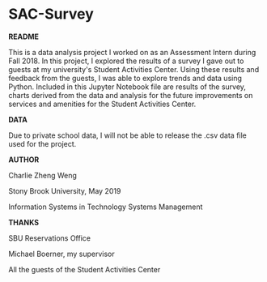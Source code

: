 # SAC-Survey

**README**

This is a data analysis project I worked on as an Assessment Intern during Fall 2018. In this project, I explored the results of a survey I gave out to guests at my university's Student Activities Center. Using these results and feedback from the guests, I was able to explore trends and data using Python. Included in this Jupyter Notebook file are results of the survey, charts derived from the data and analysis for the future improvements on services and amenities for the Student Activities Center. 

**DATA**

Due to private school data, I will not be able to release the .csv data file used for the project. 

**AUTHOR**

Charlie Zheng Weng

Stony Brook University, May 2019

Information Systems in Technology Systems Management

**THANKS**

SBU Reservations Office

Michael Boerner, my supervisor

All the guests of the Student Activities Center
